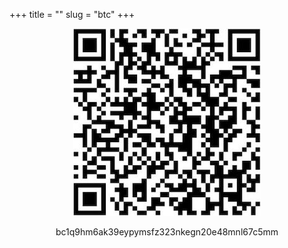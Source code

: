 +++
title = ""
slug = "btc"
+++

<p align="center" width="100%"><img src="https://github.com/emanuelboderash/website/blob/master/static/images/btc.jpg?raw=true"/></p>

<p style="text-align: center;">bc1q9hm6ak39eypymsfz323nkegn20e48mnl67c5mm</p>